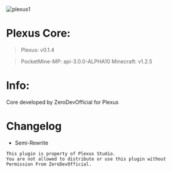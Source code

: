 ![plexus1](https://user-images.githubusercontent.com/12077835/32135004-85147afe-bbac-11e7-9f67-1c729974016e.png)

# Plexus Core:

> Plexus: v0.1.4

> PocketMine-MP: api-3.0.0-ALPHA10
> Minecraft: v1.2.5

# Info: 
Core developed by ZeroDevOfficial for Plexus

# Changelog  
- Semi-Rewrite

```
This plugin is property of Plexus Studio.
You are not allowed to distribute or use this plugin without Permission From ZeroDevOfficial.
```
